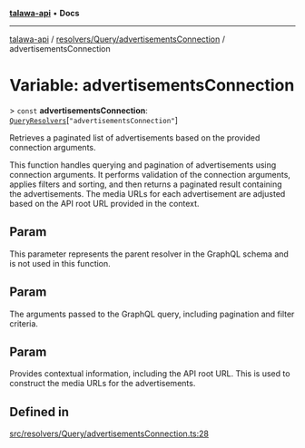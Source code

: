 [**talawa-api**](../../../../README.md) • **Docs**

***

[talawa-api](../../../../modules.md) / [resolvers/Query/advertisementsConnection](../README.md) / advertisementsConnection

# Variable: advertisementsConnection

\> `const` **advertisementsConnection**: [`QueryResolvers`](../../../../types/generatedGraphQLTypes/type-aliases/QueryResolvers.md)\[`"advertisementsConnection"`\]

Retrieves a paginated list of advertisements based on the provided connection arguments.

This function handles querying and pagination of advertisements using connection arguments. It performs validation of the connection arguments, applies filters and sorting, and then returns a paginated result containing the advertisements. The media URLs for each advertisement are adjusted based on the API root URL provided in the context.

## Param

This parameter represents the parent resolver in the GraphQL schema and is not used in this function.

## Param

The arguments passed to the GraphQL query, including pagination and filter criteria.

## Param

Provides contextual information, including the API root URL. This is used to construct the media URLs for the advertisements.

## Defined in

[src/resolvers/Query/advertisementsConnection.ts:28](https://github.com/PalisadoesFoundation/talawa-api/blob/c952c7a3bfd4b8b910fbae10313f5402ade5a9d4/src/resolvers/Query/advertisementsConnection.ts#L28)
